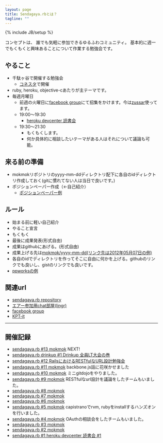 ```yaml
---
layout: page
title: Sendagaya.rbとは？
tagline: ""
---
```

{% include JB/setup %}

コンセプトは、 誰でも気軽に参加できるゆるふわコミュニティ。
基本的に週一でもくもくと興味あることについて作業する勉強会です。

## やること
* 千駄ヶ谷で開催する勉強会
    * [コネスタ](http://www.connectstar.jp/)で開催
* ruby, heroku, objective-cあたりが主テーマです。
* 毎週月曜日
    * 前週の火曜日に[facebook group](https://www.facebook.com/groups/132324356892674/)にて招集をかけます。今は[zussar](http://www.zusaar.com/user/agZ6dXNhYXJyFQsSBFVzZXIiCzkwNTU4MDIwX3R3DA)使ってます。
    * 19:00〜19:30
        * [heroku devcenter 読書会](https://github.com/herokaijp/devcenter/wiki)
    * 19:30〜21:30
        * もくもくします。
        * 何か具体的に相談したいテーマがある人はそれについて議論も可能。

## 来る前の準備
* mokmokリポジトリのyyyy-mm-ddディレクトリ配下に各自のidディレクトリ作成しておく(gitに慣れてない人は当日で良いです。)
* ポジションペーパー作成（←自己紹介）
    * [ポジションペーパー例](https://github.com/sendagayarb/sendagayarb.github.com/wiki/%E8%87%AA%E5%B7%B1%E7%B4%B9%E4%BB%8B)

## ルール
* 始まる前に軽い自己紹介
* やること宣言
* もくもく
* 最後に成果発表(形式自由)
* 成果はgithubにあげる。(形式自由)
* 成果上げる先は[mokmok/yyyy-mm-dd(リンク先は2012年05月07日の例)](https://github.com/sendagayarb/mokmok/tree/master/2012-05-07)
* 各自のidでディレクトリを作ってそこに自由に何かを上げる。githubのリンクでも良いし、gistのリンクでも良いです。
* [ppworksの例](https://github.com/sendagayarb/mokmok/blob/master/2012-05-07/ppworks/history.md)


## 関連url
* [sendagaya.rb repository](http://github.com/sendagayarb)
* [エアー参加用chat部屋(lingr)](http://lingr.com/room/sendagayarb)
* [facebook group](https://www.facebook.com/groups/132324356892674/)
* [KPT-it](http://kpt-it.herokuapp.com/6ef3521b4e7396f956e574972947fba1)

---

## 開催記録
* [sendagaya.rb #13 mokmok](https://github.com/sendagayarb/mokmok/tree/master/2012-07-30) NEXT!
* [sendagaya.rb drinkup #1 Drinkup 全員LT大会の巻](http://sendagayarb.doorkeeper.jp/events/1314)
* [sendagaya.rb #12 RailsにおけるRESTfulなURL設計勉強会](https://github.com/sendagayarb/mokmok/tree/master/2012-07-23)
* [sendagaya.rb #11 mokmok](https://github.com/sendagayarb/mokmok/tree/master/2012-07-09) backbone.js話に花咲かせました
* [sendagaya.rb #10 mokmok](http://github.com/sendagayarb/mokmok/tree/master/2012-07-02) ミニgitdojoをやりました。
* [sendagaya.rb #9 mokmok](http://github.com/sendagayarb/mokmok/tree/master/2012-06-25) RESTfulなurl設計を議論をしたチームもいました。
* [sendagaya.rb #8 mokmok](http://github.com/sendagayarb/mokmok/tree/master/2012-06-18)
* [sendagaya.rb #7 mokmok](http://github.com/sendagayarb/mokmok/tree/master/2012-06-11)
* [sendagaya.rb #6 mokmok](http://github.com/sendagayarb/mokmok/tree/master/2012-06-04)
* [sendagaya.rb #5 mokmok](http://github.com/sendagayarb/mokmok/tree/master/2012-05-28) capistranoでrvm, rubyをinstallするハンズオンを行いました。
* [sendagaya.rb #4 mokmok](http://github.com/sendagayarb/mokmok/tree/master/2012-05-21) OAuthの相談会をしたチームもいました。
* [sendagaya.rb #3 mokmok](http://github.com/sendagayarb/mokmok/tree/master/2012-05-14)
* [sendagaya.rb #2 mokmok](http://github.com/sendagayarb/mokmok/tree/master/2012-05-07)
* [sendagaya.rb #1 heroku devcenter 読書会 #1](https://github.com/sendagayarb/sendagayarb.github.com/wiki/20120502-Heroku-Devcenter-Reading)
